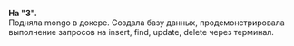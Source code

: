 **На "3".**  
Подняла mongo в докере. Создала базу данных, продемонстрировала выполнение запросов на insert, find, update, delete через терминал.
